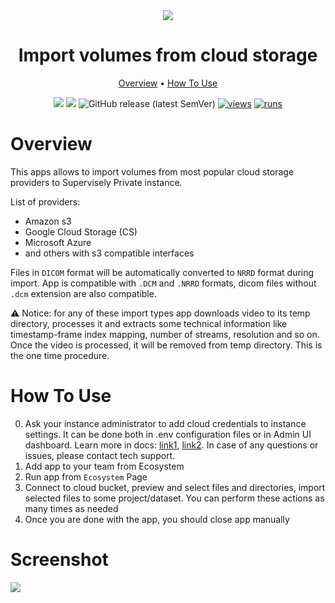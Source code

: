 <div align="center" markdown>
<img src="https://user-images.githubusercontent.com/48913536/211333857-d7f7a37d-5a71-456c-ab22-0f73a40cda4d.png"/>

# Import volumes from cloud storage

<p align="center">
  <a href="#Overview">Overview</a> •
  <a href="#How-To-Use">How To Use</a>
</p>


[![](https://img.shields.io/badge/supervisely-ecosystem-brightgreen)](https://ecosystem.supervise.ly/apps/supervisely-ecosystem/import-volumes-from-cloud-storage)
[![](https://img.shields.io/badge/slack-chat-green.svg?logo=slack)](https://supervise.ly/slack)
![GitHub release (latest SemVer)](https://img.shields.io/github/v/release/supervisely-ecosystem/import-volumes-from-cloud-storage)
[![views](https://app.supervise.ly/img/badges/views/supervisely-ecosystem/import-volumes-from-cloud-storage.png)](https://supervise.ly)
[![runs](https://app.supervise.ly/img/badges/runs/supervisely-ecosystem/import-volumes-from-cloud-storage.png)](https://supervise.ly)

</div>

# Overview

This apps allows to import volumes from most popular cloud storage providers to Supervisely Private instance.

List of providers:
- Amazon s3
- Google Cloud Storage (CS)
- Microsoft Azure
- and others with s3 compatible interfaces

Files in `DICOM` format will be automatically converted to `NRRD` format during import.
App is compatible with `.DCM` and `.NRRD` formats, dicom files without `.dcm` extension are also compatible.

⚠️ Notice: for any of these import types app downloads video to its temp directory, processes it and extracts some 
technical information like timestamp-frame index mapping, number of streams, resolution and so on. Once the video is 
processed, it will be removed from temp directory. This is the one time procedure.

# How To Use

0. Ask your instance administrator to add cloud credentials to instance settings. It can be done both in .env
   configuration files or in Admin UI dashboard. Learn more in docs: [link1](https://docs.supervise.ly/enterprise-edition/installation/post-installation#configure-your-instance),
   [link2](https://docs.supervise.ly/enterprise-edition/advanced-tuning/s3#links-plugin-cloud-providers-support).
   In case of any questions or issues, please contact tech support.
1. Add app to your team from Ecosystem
2. Run app from `Ecosystem` Page
3. Connect to cloud bucket, preview and select files and directories, import selected files to some project/dataset.
   You can perform these actions as many times as needed
4. Once you are done with the app, you should close app manually

# Screenshot

<img src="https://user-images.githubusercontent.com/48913536/211333848-cabe2038-97bc-49d0-ad4e-827cc674a661.png"/>
